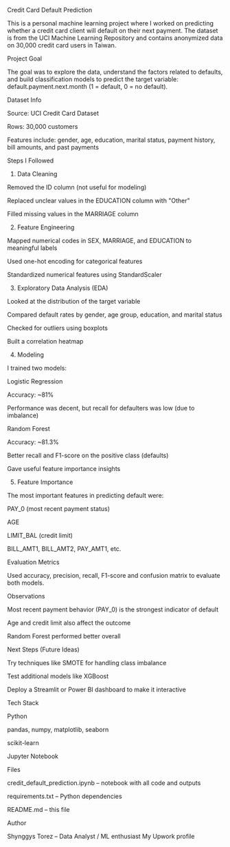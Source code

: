 Credit Card Default Prediction

This is a personal machine learning project where I worked on predicting whether a credit card client will default on their next payment. The dataset is from the UCI Machine Learning Repository and contains anonymized data on 30,000 credit card users in Taiwan.

Project Goal

The goal was to explore the data, understand the factors related to defaults, and build classification models to predict the target variable: default.payment.next.month (1 = default, 0 = no default).

Dataset Info

Source: UCI Credit Card Dataset

Rows: 30,000 customers

Features include: gender, age, education, marital status, payment history, bill amounts, and past payments

Steps I Followed

1. Data Cleaning

Removed the ID column (not useful for modeling)

Replaced unclear values in the EDUCATION column with "Other"

Filled missing values in the MARRIAGE column

2. Feature Engineering

Mapped numerical codes in SEX, MARRIAGE, and EDUCATION to meaningful labels

Used one-hot encoding for categorical features

Standardized numerical features using StandardScaler

3. Exploratory Data Analysis (EDA)

Looked at the distribution of the target variable

Compared default rates by gender, age group, education, and marital status

Checked for outliers using boxplots

Built a correlation heatmap

4. Modeling

I trained two models:

Logistic Regression

Accuracy: ~81%

Performance was decent, but recall for defaulters was low (due to imbalance)

Random Forest

Accuracy: ~81.3%

Better recall and F1-score on the positive class (defaults)

Gave useful feature importance insights

5. Feature Importance

The most important features in predicting default were:

PAY_0 (most recent payment status)

AGE

LIMIT_BAL (credit limit)

BILL_AMT1, BILL_AMT2, PAY_AMT1, etc.

Evaluation Metrics

Used accuracy, precision, recall, F1-score and confusion matrix to evaluate both models.

Observations

Most recent payment behavior (PAY_0) is the strongest indicator of default

Age and credit limit also affect the outcome

Random Forest performed better overall

Next Steps (Future Ideas)

Try techniques like SMOTE for handling class imbalance

Test additional models like XGBoost

Deploy a Streamlit or Power BI dashboard to make it interactive

Tech Stack

Python

pandas, numpy, matplotlib, seaborn

scikit-learn

Jupyter Notebook

Files

credit_default_prediction.ipynb – notebook with all code and outputs

requirements.txt – Python dependencies

README.md – this file

Author

Shynggys Torez – Data Analyst / ML enthusiast
My Upwork profile
